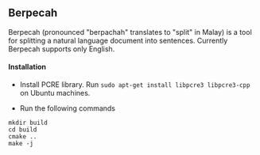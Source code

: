 ## Berpecah

Berpecah (pronounced "berpachah" translates to "split" in Malay) is a tool for splitting a natural language document  into sentences.
Currently Berpecah supports only English.

#### Installation
* Install PCRE library. Run `sudo apt-get install libpcre3 libpcre3-cpp` on Ubuntu machines.

* Run the following commands
```
mkdir build
cd build
cmake ..
make -j
```